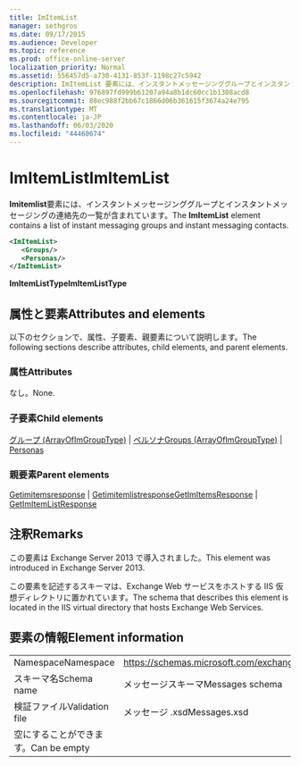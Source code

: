 ```yaml
---
title: ImItemList
manager: sethgros
ms.date: 09/17/2015
ms.audience: Developer
ms.topic: reference
ms.prod: office-online-server
localization_priority: Normal
ms.assetid: 556457d5-a730-4131-853f-1198c27c5942
description: ImItemList 要素には、インスタントメッセージンググループとインスタントメッセージングの連絡先の一覧が含まれています。
ms.openlocfilehash: 976897fd999b61207a94a8b1dc60cc1b1308acd8
ms.sourcegitcommit: 88ec988f2bb67c1866d06b361615f3674a24e795
ms.translationtype: MT
ms.contentlocale: ja-JP
ms.lasthandoff: 06/03/2020
ms.locfileid: "44460674"
---
```

# <a name="imitemlist"></a><span data-ttu-id="cab69-103">ImItemList</span><span class="sxs-lookup"><span data-stu-id="cab69-103">ImItemList</span></span>

<span data-ttu-id="cab69-104">**Imitemlist**要素には、インスタントメッセージンググループとインスタントメッセージングの連絡先の一覧が含まれています。</span><span class="sxs-lookup"><span data-stu-id="cab69-104">The **ImItemList** element contains a list of instant messaging groups and instant messaging contacts.</span></span> 
  
```XML
<ImItemList>
   <Groups/>
   <Personas/>
</ImItemList>
```

 <span data-ttu-id="cab69-105">**ImItemListType**</span><span class="sxs-lookup"><span data-stu-id="cab69-105">**ImItemListType**</span></span>
## <a name="attributes-and-elements"></a><span data-ttu-id="cab69-106">属性と要素</span><span class="sxs-lookup"><span data-stu-id="cab69-106">Attributes and elements</span></span>

<span data-ttu-id="cab69-107">以下のセクションで、属性、子要素、親要素について説明します。</span><span class="sxs-lookup"><span data-stu-id="cab69-107">The following sections describe attributes, child elements, and parent elements.</span></span>
  
### <a name="attributes"></a><span data-ttu-id="cab69-108">属性</span><span class="sxs-lookup"><span data-stu-id="cab69-108">Attributes</span></span>

<span data-ttu-id="cab69-109">なし。</span><span class="sxs-lookup"><span data-stu-id="cab69-109">None.</span></span>
  
### <a name="child-elements"></a><span data-ttu-id="cab69-110">子要素</span><span class="sxs-lookup"><span data-stu-id="cab69-110">Child elements</span></span>

<span data-ttu-id="cab69-111">[グループ (ArrayOfImGroupType)](groups-arrayofimgrouptype.md)  | [ペルソナ](personas-ex15websvcsotherref.md)</span><span class="sxs-lookup"><span data-stu-id="cab69-111">[Groups (ArrayOfImGroupType)](groups-arrayofimgrouptype.md) | [Personas](personas-ex15websvcsotherref.md)</span></span>
  
### <a name="parent-elements"></a><span data-ttu-id="cab69-112">親要素</span><span class="sxs-lookup"><span data-stu-id="cab69-112">Parent elements</span></span>

<span data-ttu-id="cab69-113">[Getimitemsresponse](getimitemsresponse.md)  | [Getimitemlistresponse](getimitemlistresponse.md)</span><span class="sxs-lookup"><span data-stu-id="cab69-113">[GetImItemsResponse](getimitemsresponse.md) | [GetImItemListResponse](getimitemlistresponse.md)</span></span>
  
## <a name="remarks"></a><span data-ttu-id="cab69-114">注釈</span><span class="sxs-lookup"><span data-stu-id="cab69-114">Remarks</span></span>

<span data-ttu-id="cab69-115">この要素は Exchange Server 2013 で導入されました。</span><span class="sxs-lookup"><span data-stu-id="cab69-115">This element was introduced in Exchange Server 2013.</span></span>
  
<span data-ttu-id="cab69-116">この要素を記述するスキーマは、Exchange Web サービスをホストする IIS 仮想ディレクトリに置かれています。</span><span class="sxs-lookup"><span data-stu-id="cab69-116">The schema that describes this element is located in the IIS virtual directory that hosts Exchange Web Services.</span></span>
  
## <a name="element-information"></a><span data-ttu-id="cab69-117">要素の情報</span><span class="sxs-lookup"><span data-stu-id="cab69-117">Element information</span></span>

|||
|:-----|:-----|
|<span data-ttu-id="cab69-118">Namespace</span><span class="sxs-lookup"><span data-stu-id="cab69-118">Namespace</span></span>  <br/> |https://schemas.microsoft.com/exchange/services/2006/messages  <br/> |
|<span data-ttu-id="cab69-119">スキーマ名</span><span class="sxs-lookup"><span data-stu-id="cab69-119">Schema name</span></span>  <br/> |<span data-ttu-id="cab69-120">メッセージスキーマ</span><span class="sxs-lookup"><span data-stu-id="cab69-120">Messages schema</span></span>  <br/> |
|<span data-ttu-id="cab69-121">検証ファイル</span><span class="sxs-lookup"><span data-stu-id="cab69-121">Validation file</span></span>  <br/> |<span data-ttu-id="cab69-122">メッセージ .xsd</span><span class="sxs-lookup"><span data-stu-id="cab69-122">Messages.xsd</span></span>  <br/> |
|<span data-ttu-id="cab69-123">空にすることができます。</span><span class="sxs-lookup"><span data-stu-id="cab69-123">Can be empty</span></span>  <br/> ||
   

